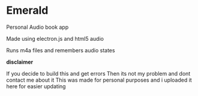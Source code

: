 # Emerald
Personal Audio book app

Made using electron.js and html5 audio

Runs m4a files and remembers audio states

**disclaimer**

If you decide to build this and get errors
Then its not my problem and dont contact me about it
This was made for personal purposes and i uploaded it here
for easier updating



